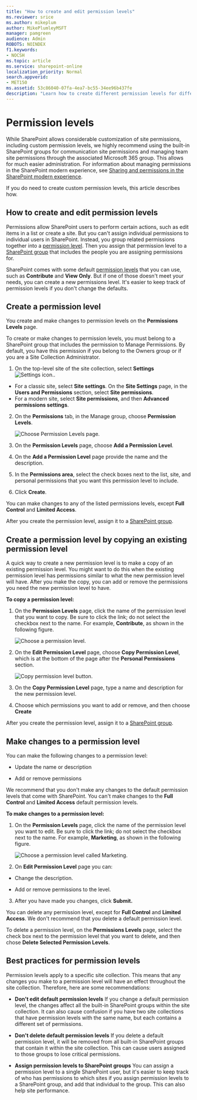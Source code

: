 ```yaml
---
title: "How to create and edit permission levels"
ms.reviewer: srice
ms.author: mikeplum
author: MikePlumleyMSFT
manager: pamgreen
audience: Admin
ROBOTS: NOINDEX
f1.keywords:
- NOCSH
ms.topic: article
ms.service: sharepoint-online
localization_priority: Normal
search.appverid:
- MET150
ms.assetid: 53c86040-07fa-4ea7-bc55-34ee96b437fe
description: "Learn how to create different permission levels for different groups of people within a site collection."
---
```


# Permission levels

While SharePoint allows considerable customization of site permissions, including custom permission levels, we highly recommend using the built-in SharePoint groups for communication site permissions and managing team site permissions through the associated Microsoft 365 group. This allows for much easier administration. For information about managing permissions in the SharePoint modern experience, see [Sharing and permissions in the SharePoint modern experience](modern-experience-sharing-permissions.md).

If you do need to create custom permission levels, this article describes how.

## How to create and edit permission levels

Permissions allow SharePoint users to perform certain actions, such as edit items in a list or create a site. But you can't assign individual permissions to individual users in SharePoint. Instead, you group related permissions together into a [permission level](understanding-permission-levels.md). Then you assign that permission level to a [SharePoint group](customize-sharepoint-site-permissions.md) that includes the people you are assigning permissions for. 
  
 SharePoint comes with some default [permission levels](understanding-permission-levels.md) that you can use, such as **Contribute** and **View Only**. But if one of those doesn't meet your needs, you can create a new permissions level. It's easier to keep track of permission levels if you don't change the defaults.
  
## Create a permission level
<a name="__goback"> </a>

You create and make changes to permission levels on the **Permissions Levels** page. 
  
To create or make changes to permission levels, you must belong to a SharePoint group that includes the permission to Manage Permissions. By default, you have this permission if you belong to the Owners group or if you are a Site Collection Administrator.
  
1. On the top-level site of the site collection, select **Settings** ![Settings icon.](media/a47a06c3-83fb-46b2-9c52-d1bad63e3e60.png).

  - For a classic site, select **Site settings**. On the **Site Settings** page, in the **Users and Permissions** section, select **Site permissions**.
  - For a modern site, select **Site permissions**, and then **Advanced permissions settings**.
    
2. On the **Permissions** tab, in the Manage group, choose **Permission Levels**. 
    
    ![Choose Permission Levels page.](media/8cb4fa7f-d94f-4e15-b1c0-7f46e331bc02.jpg)
  
3. On the **Permission Levels** page, choose **Add a Permission Level**. 
    
4. On the **Add a Permission Level** page provide the name and the description. 
    
5. In the **Permissions area**, select the check boxes next to the list, site, and personal permissions that you want this permission level to include.
    
6. Click **Create**.
    
You can make changes to any of the listed permissions levels, except **Full Control** and **Limited Access**.
  
After you create the permission level, assign it to a [SharePoint group](customize-sharepoint-site-permissions.md).
  
## Create a permission level by copying an existing permission level
<a name="__goback"> </a>

A quick way to create a new permission level is to make a copy of an existing permission level. You might want to do this when the existing permission level has permissions similar to what the new permission level will have. After you make the copy, you can add or remove the permissions you need the new permission level to have.
  
 **To copy a permission level:**
  
1. On the **Permission Levels** page, click the name of the permission level that you want to copy. Be sure to click the link; do not select the checkbox next to the name. For example, **Contribute**, as shown in the following figure.
    
    ![Choose a permission level.](media/c38a93b7-2174-4fd1-8286-e9b52893e9e7.jpg)
  
2. On the **Edit Permission Level** page, choose **Copy Permission Level**, which is at the bottom of the page after the **Personal Permissions** section. 
    
    ![Copy permission level button.](media/a8e9d886-2245-467a-a599-9dac64032bf2.jpg)
  
3. On the **Copy Permission Level** page, type a name and description for the new permission level. 
    
4. Choose which permissions you want to add or remove, and then choose **Create**
    
After you create the permission level, assign it to a [SharePoint group](customize-sharepoint-site-permissions.md).
  
## Make changes to a permission level
<a name="__toc254182541"> </a>

You can make the following changes to a permission level:
  
- Update the name or description
    
- Add or remove permissions
    
We recommend that you don't make any changes to the default permission levels that come with SharePoint. You can't make changes to the **Full Control** and **Limited Access** default permission levels. 
  
 **To make changes to a permission level:**
  
1. On the **Permission Levels** page, click the name of the permission level you want to edit. Be sure to click the link; do not select the checkbox next to the name. For example, **Marketing**, as shown in the following figure.
    
    ![Choose a permission level called Marketing.](media/03082e5f-8440-42ea-bf31-df2df08bd157.jpg)
  
2. On **Edit Permission Level** page you can: 
    
  - Change the description. 
    
  - Add or remove permissions to the level.
    
3. After you have made you changes, click **Submit.**
    
You can delete any permission level, except for **Full Control** and **Limited Access**. We don't recommend that you delete a default permission level.
  
To delete a permission level, on the **Permissions Levels** page, select the check box next to the permission level that you want to delete, and then chose **Delete Selected Permission Levels**.
  
## Best practices for permission levels
<a name="__best_practices_for"> </a>

Permission levels apply to a specific site collection. This means that any changes you make to a permission level will have an effect throughout the site collection. Therefore, here are some recommendations:
  
- **Don't edit default permission levels** If you change a default permission level, the changes affect all the built-in SharePoint groups within the site collection. It can also cause confusion if you have two site collections that have permission levels with the same name, but each contains a different set of permissions. 
    
- **Don't delete default permission levels** If you delete a default permission level, it will be removed from all built-in SharePoint groups that contain it within the site collection. This can cause users assigned to those groups to lose critical permissions. 
    
- **Assign permission levels to SharePoint groups** You can assign a permission level to a single SharePoint user, but it's easier to keep track of who has permissions to which sites if you assign permission levels to a SharePoint group, and add that individual to the group. This can also help site performance. 
    

